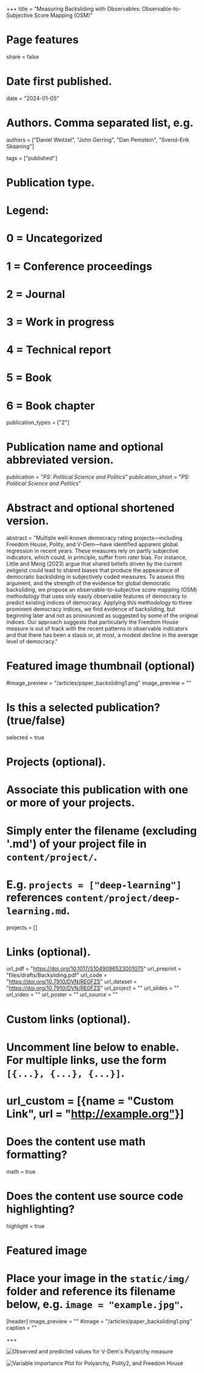 

+++
title = "Measuring Backsliding with Observables: Observable-to-Subjective Score Mapping (OSM)"

# Page features
share =  false

# Date first published.
date = "2024-01-05"

# Authors. Comma separated list, e.g.
authors = ["Daniel Weitzel", "John Gerring", "Dan Pemstein", "Svend-Erik Skaaning"]

tags = ["published"]

# Publication type.
# Legend:
# 0 = Uncategorized
# 1 = Conference proceedings
# 2 = Journal
# 3 = Work in progress
# 4 = Technical report
# 5 = Book
# 6 = Book chapter
publication_types = ["2"]

# Publication name and optional abbreviated version.
publication = "*PS: Political Science and Politics*"
publication_short = "*PS: Political Science and Politics*"

# Abstract and optional shortened version.
abstract = "Multiple well-known democracy rating projects—including Freedom House, Polity, and V-Dem—have identified apparent global regression in recent years. These measures rely on partly subjective indicators, which could, in principle, suffer from rater bias. For instance, Little and Meng (2023) argue that shared beliefs driven by the current zeitgeist could lead to shared biases that produce the appearance of democratic backsliding in subjectively coded measures. To assess this argument, and the strength of the evidence for global democratic backsliding, we propose an observable-to-subjective score mapping (OSM) methodology that uses only easily observable features of democracy to predict existing indices of democracy. Applying this methodology to three prominent democracy indices, we find evidence of backsliding, but beginning later and not as pronounced as suggested by some of the original indices. Our approach suggests that particularly the Freedom House measure is out of track with the recent patterns in observable indicators and that there has been a stasis or, at most, a modest decline in the average level of democracy."

# Featured image thumbnail (optional)
#image_preview = "/articles/paper_backsliding1.png"
image_preview = ""

# Is this a selected publication? (true/false)
selected = true

# Projects (optional).
#   Associate this publication with one or more of your projects.
#   Simply enter the filename (excluding '.md') of your project file in `content/project/`.
#   E.g. `projects = ["deep-learning"]` references `content/project/deep-learning.md`.
projects = []

# Links (optional).
url_pdf = "https://doi.org/10.1017/S1049096523001075"
url_preprint = "files/drafts/Backsliding.pdf"
url_code = "https://doi.org/10.7910/DVN/RE0FZS"
url_dataset = "https://doi.org/10.7910/DVN/RE0FZS"
url_project = ""
url_slides = ""
url_video = ""
url_poster = ""
url_source = ""

# Custom links (optional).
#   Uncomment line below to enable. For multiple links, use the form `[{...}, {...}, {...}]`.
# url_custom = [{name = "Custom Link", url = "http://example.org"}]

# Does the content use math formatting?
math = true
 
# Does the content use source code highlighting?
highlight = true

# Featured image
# Place your image in the `static/img/` folder and reference its filename below, e.g. `image = "example.jpg"`.
[header]
image_preview = ""
#image = "/articles/paper_backsliding1.png"
caption = ""



+++

![Observed and predicted values for V-Dem's Polyarchy measure](../../img/articles/paper_backsliding1.png)

![Variable Importance Plot for Polyarchy, Polity2, and Freedom House](../../img/articles/paper_backsliding2.png)
